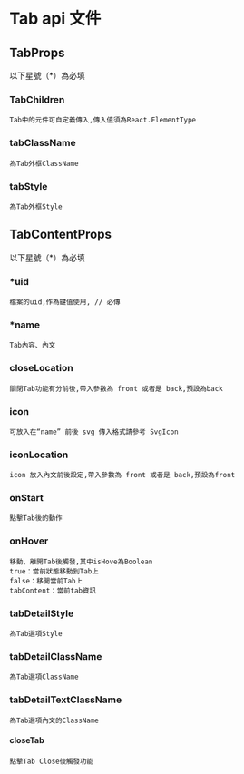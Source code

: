 # Tab api 文件

## TabProps
以下星號（*）為必填

### TabChildren
```
Tab中的元件可自定義傳入,傳入值須為React.ElementType
```

### tabClassName
```
為Tab外框ClassName
```

### tabStyle
```
為Tab外框Style
```


## TabContentProps

以下星號（*）為必填 

### *uid 
```
檔案的uid,作為鍵值使用, // 必傳
```

### *name
```
Tab內容、內文
```

### closeLocation
```
關閉Tab功能有分前後,帶入參數為 front 或者是 back,預設為back
```

### icon
```
可放入在“name” 前後 svg 傳入格式請參考 SvgIcon
```

### iconLocation
```
icon 放入內文前後設定,帶入參數為 front 或者是 back,預設為front
```

### onStart
```
點擊Tab後的動作
```

### onHover
```
移動、離開Tab後觸發,其中isHove為Boolean
true：當前狀態移動到Tab上
false：移開當前Tab上
tabContent：當前tab資訊
```

### tabDetailStyle
```
為Tab選項Style
```

### tabDetailClassName
```
為Tab選項ClassName
```

### tabDetailTextClassName
```
為Tab選項內文的ClassName
```

#### closeTab
```
點擊Tab Close後觸發功能
```
